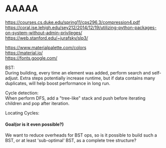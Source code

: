 # AAAAA


https://courses.cs.duke.edu/spring11/cps296.3/compression4.pdf     
https://coral.ise.lehigh.edu/sey212/2014/12/19/utilizing-python-packages-on-system-without-admin-privileges/     
https://web.stanford.edu/~jurafsky/slp3/      

https://www.materialpalette.com/colors    
https://material.io/     
https://fonts.google.com/     


BST:       
During building, every time an element was added, perform search and self-adjust. Extra steps potentially increase runtime, but if data contains many duplicates, will
help boost performance in long run.

Cycle detection:    
When perform DFS, add a "tree-like" stack and push before iterating children and pop after iteration. 

Locating Cycles:   

           
#### Goal(or is it even possible?)  

We want to reduce overheads for BST ops, so is it possible to build such a BST, or at least 'sub-optimal' BST, 
as a complete tree structure?
